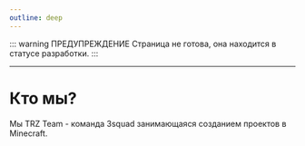 ```yaml
---
outline: deep
---
```


::: warning ПРЕДУПРЕЖДЕНИЕ
Страница не готова, она находится в статусе разработки.
:::

---

# Кто мы?

Мы TRZ Team - команда 3squad занимающаяся созданием проектов в Minecraft.